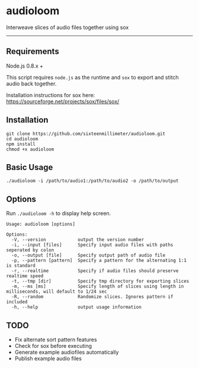 # audioloom

Interweave slices of audio files together using sox

--------

## Requirements 

Node.js 0.8.x +

This script requires `node.js` as the runtime and `sox` to export and stitch audio back together.

Installation instructions for sox here: https://sourceforge.net/projects/sox/files/sox/

## Installation

```
git clone https://github.com/sixteenmillimeter/audioloom.git
cd audioloom
npm install 
chmod +x audioloom
```

## Basic Usage

```./audioloom -i /path/to/audio1:/path/to/audio2 -o /path/to/output```

## Options

Run `./audioloom -h` to display help screen.

```
Usage: audioloom [options]

Options:
  -V, --version            output the version number
  -i, --input [files]      Specify input audio files with paths seperated by colon
  -o, --output [file]      Specify output path of audio file
  -p, --pattern [pattern]  Specify a pattern for the alternating 1:1 is standard
  -r, --realtime           Specify if audio files should preserve realtime speed
  -t, --tmp [dir]          Specify tmp directory for exporting slices
  -m, --ms [ms]            Specify length of slices using length in milliseconds, will default to 1/24 sec
  -R, --random             Randomize slices. Ignores pattern if included
  -h, --help               output usage information

```

## TODO

* Fix alternate sort pattern features
* Check for sox before executing
* Generate example audiofiles automatically
* Publish example audio files